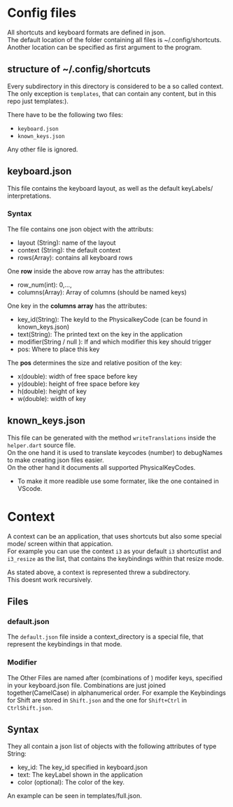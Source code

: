 # Config files
All shortcuts and keyboard formats are defined in json.  
The default location of the folder containing all files is ~/.config/shortcuts.  
Another location can be specified as first argument to the program.


## structure of ~/.config/shortcuts
Every subdirectory in this directory is considered to be a so called context.  
The only exception is `templates`, that can contain any content, but in this repo just templates:).


There have to be the following two files:
- `keyboard.json`
- `known_keys.json`

Any other file is ignored.

## keyboard.json
This file contains the keyboard layout, as well as the default keyLabels/ interpretations.  

### Syntax
The file contains one json object with the attributs:
- layout (String): name of the layout
- context (String): the default context
- rows(Array): contains all keyboard rows

One **row** inside the above row array has the attributes:
- row_num(int): 0,...,
- columns(Array): Array of columns (should be named keys)

One key in the **columns array** has the attributes:
- key_id(String): The keyId to the PhysicalkeyCode (can be found in known_keys.json)
- text(String): The printed text on the key in the application
- modifier(String / null ): If and which modifier this key should trigger
- pos: Where to place this key

The **pos** determines the size and relative position of the key:
- x(double): width of free space before key
- y(double): height of free space before key
- h(double): height of key
- w(double): width of key

## known_keys.json
This file can be generated with the method `writeTranslations` inside the `helper.dart` source file.  
On the one hand it is used to translate keycodes (number) to debugNames to make creating json files easier.  
On the other hand it documents all supported PhysicalKeyCodes.

- To make it more readible use some formater, like the one contained in VScode.

# Context
A context can be an application, that uses shortcuts but also some special mode/ screen within that appication.  
For example you can use the context `i3` as your default `i3` shortcutlist and `i3_resize` as the list, that contains the keybindings within that resize mode. 
  
As stated above, a context is represented threw a subdirectory.  
This doesnt work recursively.

## Files
### default.json
The `default.json` file inside a context_directory is a special file, that represent the keybindings in that mode.

### Modifier
The Other Files are named after (combinations of ) modifer keys, specified in your keyboard.json file.
Combinations are just joined together(CamelCase) in alphanumerical order.
For example the Keybindings for Shift are stored in `Shift.json` and the one for `Shift+Ctrl` in `CtrlShift.json`.

## Syntax
They all contain a json list of objects with the following attributes of type String:
- key_id: The key_id specified in keyboard.json
- text: The keyLabel shown in the application
- color (optional): The color of the key.

An example can be seen in templates/full.json.

